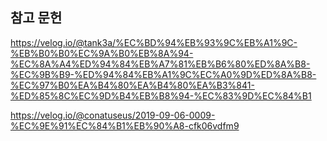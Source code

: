 ## 참고 문헌

https://velog.io/@tank3a/%EC%BD%94%EB%93%9C%EB%A1%9C-%EB%B0%B0%EC%9A%B0%EB%8A%94-%EC%8A%A4%ED%94%84%EB%A7%81%EB%B6%80%ED%8A%B8-%EC%9B%B9-%ED%94%84%EB%A1%9C%EC%A0%9D%ED%8A%B8-%EC%97%B0%EA%B4%80%EA%B4%80%EA%B3%841-%ED%85%8C%EC%9D%B4%EB%B8%94-%EC%83%9D%EC%84%B1

https://velog.io/@conatuseus/2019-09-06-0009-%EC%9E%91%EC%84%B1%EB%90%A8-cfk06vdfm9


